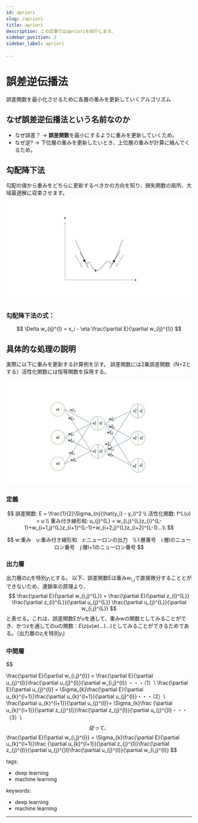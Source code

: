 ```yaml
---
id: apriori
slug: /apriori
title: apriori
description: この記事ではaprioriを紹介します。
sidebar_position: 2
sidebar_label: apriori

---
```

# 誤差逆伝播法
誤差関数を最小化させるために各層の重みを更新していくアルゴリズム

## なぜ誤差逆伝播法という名前なのか
 - なぜ誤差？ -> **誤差関数**を最小にするように重みを更新していくため。
 - なぜ逆? -> 下位層の重みを更新したいとき、上位層の重みが計算に絡んでくるため。


## 勾配降下法
勾配の値から重みをどちらに更新するべきかの方向を知り、損失関数の局所、大域最適解に収束させます。
![gradient-decent](/img/gradient-decent.jpeg)
### 勾配降下法の式：
$$ 
\Delta w_{ij}^{l} =  x_i - \eta \frac{\partial E}{\partial w_{ij}^{l}} 
$$

## 具体的な処理の説明
実際に以下に重みを更新する計算例を示す。
誤差関数には2乗誤差関数（N=2とする）活性化関数には恒等関数を採用する。

![mlp](/img/mlp.jpeg)

### 定義
$$
誤差関数: E = \frac{1}{2}\Sigma_{n}(\hat{y_i} - y_i)^2 \\
活性化関数: f^L(u) = u \\
重み付き線形和: u_{j}^{L} = w_{i,j}^{L}z_{i}^{L-1}+w_{i+1,j}^{L}z_{i+1}^{L-1}+w_{i+2,j}^{L}z_{i+2}^{L-1}...\\
$$

$$
w:重み　u:重み付き線形和　z:ニューロンの出力　\\ 
l:層番号　i:層lのニューロン番号　j:層l+1のニューロン番号 
$$

### 出力層

出力層の$z_i$を特別$y_i$とする。
以下、誤差関数Eは重み$w_{i,j}$で直接微分することとができないため、連鎖率の原理より、
$$
\frac{\partial E}{\partial w_{i,j}^{L}} = \frac{\partial E}{\partial z_{i}^{L}} \frac{\partial z_{i}^{L}}{\partial u_{j}^{L}} \frac{\partial u_{j}^{L}}{\partial w_{i,j}^{L}}
$$
と表せる。これは、誤差関数Eがuを通して、重みwの関数としてみることができ、かつzを通してのuの関数：$E(z(u(w)...)...)$としてみることができるためである。（出力層の$z_i$を特別$y_i$)


### 中間層

$$

\frac{\partial E}{\partial w_{i,j}^{l}} = \frac{\partial E}{\partial u_{j}^{l}}\frac{\partial u_{j}^{l}}{\partial w_{i,j}^{l}} ・・・（1）\\
\frac{\partial E}{\partial u_{j}^{l}} = \Sigma_{k}\frac{\partial E}{\partial u_{k}^{l+1}}\frac{\partial u_{k}^{l+1}}{\partial u_{j}^{l}}・・・（2）\\
\frac{\partial u_{k}^{l+1}}{\partial u_{j}^{l}}= \Sigma_{k}\frac {\partial u_{k}^{l+1}}{\partial z_{j}^{l}}\frac{\partial z_{j}^{l}}{\partial u_{j}^{}l}・・・　（3）\\
$$
従って、
$$
\frac{\partial E}{\partial w_{i,j}^{l}} =  \Sigma_{k}\frac{\partial E}{\partial u_{k}^{l+1}}\frac {\partial u_{k}^{l+1}}{\partial z_{j}^{l}}\frac{\partial z_{j}^{l}}{\partial u_{j}^{}l}\frac{\partial u_{j}^{l}}{\partial w_{i,j}^{l}}
$$



tags:
  - deep learning
  - machine learning

keywords:
  - deep learning
  - machine learning
---